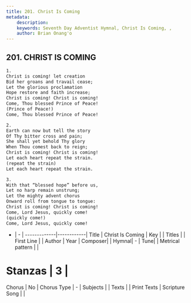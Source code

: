 ```yaml
---
title: 201. Christ Is Coming
metadata:
    description: 
    keywords: Seventh Day Adventist Hymnal, Christ Is Coming, , 
    author: Brian Onang'o
---
```



## 201. CHRIST IS COMING

```txt
1.
Christ is coming! let creation
Bid her groans and travail cease;
Let the glorious proclamation
Hope restore and faith increase;
Christ is coming! Christ is coming!
Come, Thou blessed Prince of Peace!
(Prince of Peace!)
Come, Thou blessed Prince of Peace!

2.
Earth can now but tell the story
Of Thy bitter cross and pain;
She shall yet behold Thy glory
When Thou comest back to reign;
Christ is coming! Christ is coming!
Let each heart repeat the strain.
(repeat the strain)
Let each heart repeat the strain.

3.
With that “blessed hope” before us,
Let no harp remain unstrung;
Let the mighty advent chorus
Onward roll from tongue to tongue:
Christ is coming! Christ is coming!
Come, Lord Jesus, quickly come!
(quickly come!)
Come, Lord Jesus, quickly come!
```

- |   -  |
-------------|------------|
Title | Christ Is Coming |
Key |  |
Titles |  |
First Line |  |
Author | 
Year | 
Composer|  |
Hymnal|  - |
Tune|  |
Metrical pattern | |
# Stanzas | 3 |
Chorus | No |
Chorus Type | - |
Subjects |  |
Texts |  |
Print Texts | 
Scripture Song |  |
  
